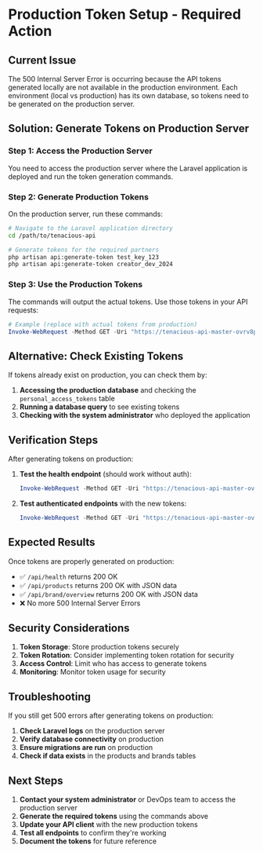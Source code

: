 # Production Token Setup - Required Action

## Current Issue

The 500 Internal Server Error is occurring because the API tokens generated locally are not available in the production environment. Each environment (local vs production) has its own database, so tokens need to be generated on the production server.

## Solution: Generate Tokens on Production Server

### Step 1: Access the Production Server

You need to access the production server where the Laravel application is deployed and run the token generation commands.

### Step 2: Generate Production Tokens

On the production server, run these commands:

```bash
# Navigate to the Laravel application directory
cd /path/to/tenacious-api

# Generate tokens for the required partners
php artisan api:generate-token test_key_123
php artisan api:generate-token creator_dev_2024
```

### Step 3: Use the Production Tokens

The commands will output the actual tokens. Use those tokens in your API requests:

```powershell
# Example (replace with actual tokens from production)
Invoke-WebRequest -Method GET -Uri "https://tenacious-api-master-ovrv8p.laravel.cloud/api/products" -Headers @{"Authorization"="Bearer PRODUCTION_TOKEN_HERE"}
```

## Alternative: Check Existing Tokens

If tokens already exist on production, you can check them by:

1. **Accessing the production database** and checking the `personal_access_tokens` table
2. **Running a database query** to see existing tokens
3. **Checking with the system administrator** who deployed the application

## Verification Steps

After generating tokens on production:

1. **Test the health endpoint** (should work without auth):
   ```powershell
   Invoke-WebRequest -Method GET -Uri "https://tenacious-api-master-ovrv8p.laravel.cloud/api/health"
   ```

2. **Test authenticated endpoints** with the new tokens:
   ```powershell
   Invoke-WebRequest -Method GET -Uri "https://tenacious-api-master-ovrv8p.laravel.cloud/api/products" -Headers @{"Authorization"="Bearer NEW_TOKEN"}
   ```

## Expected Results

Once tokens are properly generated on production:
- ✅ `/api/health` returns 200 OK
- ✅ `/api/products` returns 200 OK with JSON data
- ✅ `/api/brand/overview` returns 200 OK with JSON data
- ❌ No more 500 Internal Server Errors

## Security Considerations

1. **Token Storage**: Store production tokens securely
2. **Token Rotation**: Consider implementing token rotation for security
3. **Access Control**: Limit who has access to generate tokens
4. **Monitoring**: Monitor token usage for security

## Troubleshooting

If you still get 500 errors after generating tokens on production:

1. **Check Laravel logs** on the production server
2. **Verify database connectivity** on production
3. **Ensure migrations are run** on production
4. **Check if data exists** in the products and brands tables

## Next Steps

1. **Contact your system administrator** or DevOps team to access the production server
2. **Generate the required tokens** using the commands above
3. **Update your API client** with the new production tokens
4. **Test all endpoints** to confirm they're working
5. **Document the tokens** for future reference 